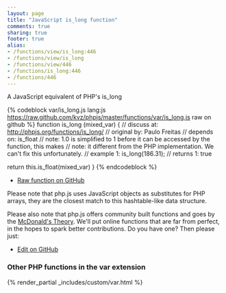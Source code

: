 ```yaml
---
layout: page
title: "JavaScript is_long function"
comments: true
sharing: true
footer: true
alias:
- /functions/view/is_long:446
- /functions/view/is_long
- /functions/view/446
- /functions/is_long:446
- /functions/446
---
```

<!-- Generated by Rakefile:build -->
A JavaScript equivalent of PHP's is_long

{% codeblock var/is_long.js lang:js https://raw.github.com/kvz/phpjs/master/functions/var/is_long.js raw on github %}
function is_long (mixed_var) {
  //  discuss at: http://phpjs.org/functions/is_long/
  // original by: Paulo Freitas
  //  depends on: is_float
  //        note: 1.0 is simplified to 1 before it can be accessed by the function, this makes
  //        note: it different from the PHP implementation. We can't fix this unfortunately.
  //   example 1: is_long(186.31);
  //   returns 1: true

  return this.is_float(mixed_var)
}
{% endcodeblock %}

 - [Raw function on GitHub](https://github.com/kvz/phpjs/blob/master/functions/var/is_long.js)

Please note that php.js uses JavaScript objects as substitutes for PHP arrays, they are 
the closest match to this hashtable-like data structure. 

Please also note that php.js offers community built functions and goes by the 
[McDonald's Theory](https://medium.com/what-i-learned-building/9216e1c9da7d). We'll put online 
functions that are far from perfect, in the hopes to spark better contributions. 
Do you have one? Then please just: 

 - [Edit on GitHub](https://github.com/kvz/phpjs/edit/master/functions/var/is_long.js)


### Other PHP functions in the var extension
{% render_partial _includes/custom/var.html %}
